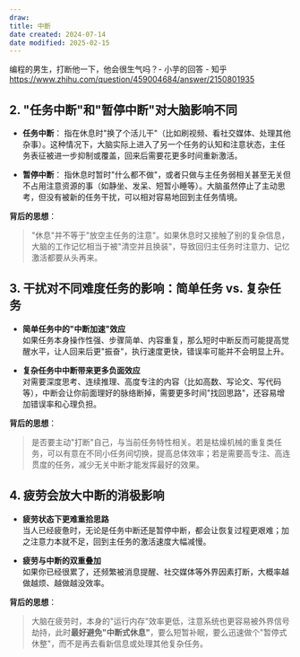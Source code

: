 ```yaml
---
draw:
title: 中断
date created: 2024-07-14
date modified: 2025-02-15
---
```


编程的男生，打断他一下，他会很生气吗？- 小芋的回答 - 知乎  
https://www.zhihu.com/question/459004684/answer/2150801935

## 2. "任务中断"和"暂停中断"对大脑影响不同

- **任务中断**：
  指在休息时"换了个活儿干"（比如刷视频、看社交媒体、处理其他杂事）。这种情况下，大脑实际上进入了另一个任务的认知和注意状态，主任务表征被进一步抑制或覆盖，回来后需要花更多时间重新激活。

- **暂停中断**：
  指休息时暂时"什么都不做"，或者只做与主任务弱相关甚至无关但不占用注意资源的事（如静坐、发呆、短暂小睡等）。大脑虽然停止了主动思考，但没有被新的任务干扰，可以相对容易地回到主任务情境。

**背后的思想**：

> "休息"并不等于"放空主任务的注意"。如果休息时又接触了别的复杂信息，大脑的工作记忆相当于被"清空并且换装"，导致回归主任务时注意力、记忆激活都要从头再来。

## 3. 干扰对不同难度任务的影响：简单任务 vs. 复杂任务

- **简单任务中的"中断加速"效应**  
  如果任务本身操作性强、步骤简单、内容重复，那么短时中断反而可能提高觉醒水平，让人回来后更"振奋"，执行速度更快，错误率可能并不会明显上升。

- **复杂任务中中断带来更多负面效应**  
  对需要深度思考、连续推理、高度专注的内容（比如高数、写论文、写代码等），中断会让你前面理好的脉络断掉，需要更多时间"找回思路"，还容易增加错误率和心理负担。

**背后的思想**：

> 是否要主动"打断"自己，与当前任务特性相关。若是枯燥机械的重复类任务，可以有意在不同小任务间切换，提高总体效率；若是需要高专注、高连贯度的任务，减少无关中断才能发挥最好的效果。

## 4. 疲劳会放大中断的消极影响

- **疲劳状态下更难重拾思路**  
  当人已经疲惫时，无论是任务中断还是暂停中断，都会让恢复过程更艰难；加之注意力本就不足，回到主任务的激活速度大幅减慢。

- **疲劳与中断的双重叠加**  
  如果你已经很累了，还频繁被消息提醒、社交媒体等外界因素打断，大概率越做越烦、越做越没效率。

**背后的思想**：

> 大脑在疲劳时，本身的"运行内存"效率更低，注意系统也更容易被外界信号劫持，此时**最好避免"中断式休息"**，要么短暂补眠，要么迅速做个"暂停式休整"，而不是再去看新信息或处理其他复杂任务。
